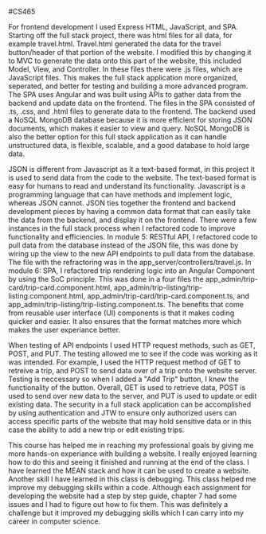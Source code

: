#CS465

For frontend development I used Express HTML, JavaScript, and SPA. Starting off the full stack project, there was html files for all data, for example travel.html. Travel.html generated the data for the travel button/header of that portion of the website. I modified this by changing it to MVC to generate the data onto this part of the website, this included Model, View, and Controller. In these files there were .js files, which are JavaScript files. This makes the full stack application more organized, seperated, and better for testing and building a more advanced program. The SPA uses Angular and was built using APIs to gather data from the backend and update data on the frontend. The files in the SPA consisted of .ts, .css, and .html files to generate data to the frontend. The backend used a NoSQL MongoDB database because it is more efficient for storing JSON documents, which makes it easier to view and query. NoSQL MongoDB is also the better option for this full stack application as it can handle unstructured data, is flexible, scalable, and a good database to hold large data.

JSON is different from Javascript as it a text-based format, in this project it is used to send data from the code to the website. The text-based format is easy for humans to read and understand its functionality. Javascript is a programming language that can have methods and implement logic, whereas JSON cannot. JSON ties together the frontend and backend development pieces by having a common data format that can easily take the data from the backend, and display it on the frontend. There were a few instances in the full stack process when I refactored code to improve functionality and efficiencies. In module 5: RESTful API, I refactored code to pull data from the database instead of the JSON file, this was done by wiring up the view to the new API endpoints to pull data from the database. The file with the refractoring was in the app_server/controllers/travel.js. In module 6: SPA, I refactored trip rendering logic into an Angular Component by using the SoC principle. This was done in a four files the app_admin/trip-card/trip-card.component.html, app_admin/trip-listing/trip-listing.component.html, app_admin/trip-card/trip-card.component.ts, and app_admin/trip-listing/trip-listing.component.ts. The benefits that come from reusable user interface (UI) components is that it makes coding quicker and easier. It also ensures that the format matches more which makes the user experiance better.

When testing of API endpoints I used HTTP request methods, such as GET, POST, and PUT. The testing allowed me to see if the code was working as it was intended. For example, I used the HTTP request method of GET to retreive a trip, and POST to send data over of a trip onto the website server. Testing is neccessary so when I added a "Add Trip" button, I knew the functionality of the button. Overall, GET is used to retrieve data, POST is used to send over new data to the server, and PUT is used to update or edit existing data. The security in a full stack application can be accomplished by using authentication and JTW to ensure only authorized users can access specific parts of the website that may hold sensitive data or in this case the ability to add a new trip or edit existing trips.

This course has helped me in reaching my professional goals by giving me more hands-on experiance with building a website. I really enjoyed learning how to do this and seeing it finished and running at the end of the class. I have learned the MEAN stack and how it can be used to create a website. Another skill I have learned in this class is debugging. This class helped me improve my debugging skills within a code. Although each assignment for developing the website had a step by step guide, chapter 7 had some issues and I had to figure out how to fix them. This was definitely a challenge but it improved my debugging skills which I can carry into my career in computer science.
